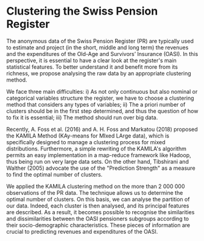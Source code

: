 # Clustering the Swiss Pension Register

The anonymous data of the Swiss Pension Register (PR) are typically used to estimate and project (in the short, middle and long term) the revenues and the expenditures of the Old-Age and Survivors’ Insurance (OASI). In this perspective, it is essential to have a clear look at the register's main statistical features. To better understand it and benefit more from its richness, we propose analysing the raw data by an appropriate clustering method.

We face three main difficulties: 
i) As not only continuous but also nominal or categorical variables structure the register, we have to choose a clustering method that considers any types of variables; 
ii) The a priori number of clusters should be in the first step determined, and thus the question of how to fix it is essential; 
iii) The method should run over big data.

Recently, A. Foss et al. (2016) and A. H. Foss and Markatou (2018) proposed the KAMILA Method (KAy-means for MIxed LArge data), which is specifically designed to manage a clustering process for mixed distributions. 
Furthermore, a simple rewriting of the KAMILA's algorithm permits an easy implementation in a map-reduce framework like Hadoop, thus being run on very large data sets. 
On the other hand, Tibshirani and Walther (2005) advocate the use of the "Prediction Strength" as a measure to find the optimal number of clusters. 

We applied the KAMILA clustering method on the more than 2 000 000 observations of the PR data. 
The technique allows us to determine the optimal number of clusters. 
On this basis, we can analyse the partition of our data. Indeed, each cluster is then analysed, and its principal features are described. 
As a result, it becomes possible to recognise the similarities and dissimilarities between the OASI pensioners subgroups according to their socio-demographic characteristics. 
These pieces of information are crucial to predicting revenues and expenditures of the OASI.

